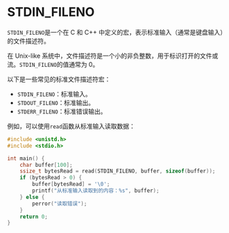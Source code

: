 # STDIN\_FILENO

`STDIN_FILENO`是一个在 C 和 C++ 中定义的宏，表示标准输入（通常是键盘输入）的文件描述符。

在 Unix-like 系统中，文件描述符是一个小的非负整数，用于标识打开的文件或流。`STDIN_FILENO`的值通常为 0。

以下是一些常见的标准文件描述符宏：

* `STDIN_FILENO`：标准输入。
* `STDOUT_FILENO`：标准输出。
* `STDERR_FILENO`：标准错误输出。

例如，可以使用`read`函数从标准输入读取数据：

```c
#include <unistd.h>
#include <stdio.h>

int main() {
    char buffer[100];
    ssize_t bytesRead = read(STDIN_FILENO, buffer, sizeof(buffer));
    if (bytesRead > 0) {
        buffer[bytesRead] = '\0';
        printf("从标准输入读取到的内容：%s", buffer);
    } else {
        perror("读取错误");
    }
    return 0;
}
```
